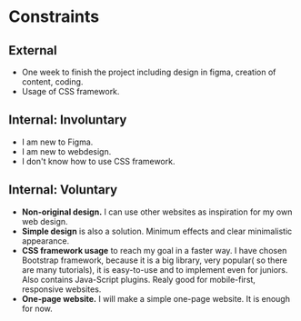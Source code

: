 # Constraints

## External

- One week to finish the project including design in figma, creation of content, coding.
- Usage of CSS framework.

## Internal: Involuntary

- I am new to Figma.
- I am new to webdesign.
- I don't know how to use CSS framework.

## Internal: Voluntary

- **Non-original design.** I can use other websites as inspiration for my own web design.
- **Simple design** is also a solution. Minimum effects and clear minimalistic appearance. 
- **CSS framework usage** to reach my goal in a faster way. I have chosen Bootstrap framework, because
  it is a big library, very popular( so there are many tutorials), it is easy-to-use and to implement even for juniors. Also contains Java-Script plugins. Realy good for mobile-first, responsive websites.
- **One-page website.** I will make a simple one-page website. It is enough for now.
